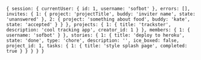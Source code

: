 `{
  session: {
    currentUser: {
      id: 1,
      username: 'sofbot'
      },
    errors: [],
    invites: {
      1: {
        project: 'projectTitle',
        buddy: 'inviter name',
        state: 'unanswered'
      },
      2: {
        project: 'something about food',
        buddy: 'kate',
        state: 'accepted'
      }
    }
  },
  projects: {
    1: {
      title: 'trackster',
      description: 'cool tracking app',
      creator_id: 1
    }
  },
  members: {
    1: {
      username: 'sofbot'
    }
  },
  stories: {
    1: {
      title: 'deploy to heroku',
      state: 'done',
      type: 'chore',
      description: '',
      ice_boxed: false,
      project_id: 1,
      tasks: {
        1: {
          title: 'style splash page',
          completed: true
        }
      }
    }
  }
}`

